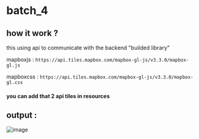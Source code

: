 # batch_4
## how it work ?
this using api to communicate with the backend "builded library"

mapboxjs : ```https://api.tiles.mapbox.com/mapbox-gl-js/v3.3.0/mapbox-gl.js```

mapboxcss : ```https://api.tiles.mapbox.com/mapbox-gl-js/v3.3.0/mapbox-gl.css```

#### you can add that 2 api tiles in resources

## output :
![image](https://github.com/arifmuhibadurahman/batch_4/assets/106901786/699be094-fb90-4e4a-aaa3-10cd0501817a)

